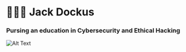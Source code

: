 # 👨🏼‍💻 Jack Dockus
### Pursing an education in Cybersecurity and Ethical Hacking
![Alt Text](https://media.giphy.com/media/917Ve5cLpoB3Nhd1xh/giphy.gif)
